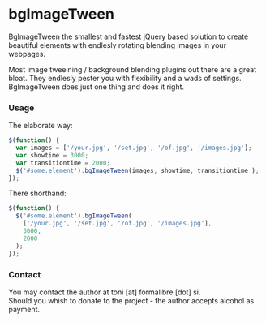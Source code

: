 bgImageTween
============

BgImageTween the smallest and fastest jQuery based solution to create beautiful elements with endlesly rotating blending images in your webpages.

Most image tweeining / background blending plugins out there are a great bloat. They endlesly pester you with flexibility and a wads of settings. BgImageTween does just one thing and does it right.

### Usage

The elaborate way:

```javascript
$(function() {
  var images = ['/your.jpg', '/set.jpg', '/of.jpg', '/images.jpg'];
  var showtime = 3000;
  var transitiontime = 2000;
  $('#some.element').bgImageTween(images, showtime, transitiontime );
});
```

There shorthand:

```javascript
$(function() {
  $('#some.element').bgImageTween(
    ['/your.jpg', '/set.jpg', '/of.jpg', '/images.jpg'],
    3000,
    2000
  );
});
```

### Contact
You may contact the author at toni [at] formalibre [dot] si.  
Should you whish to donate to the project - the author accepts alcohol as payment.
